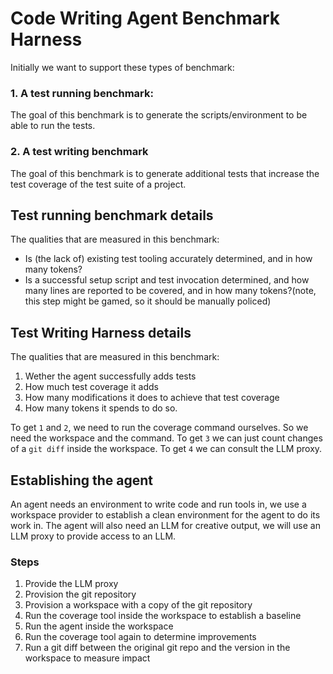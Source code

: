 # Code Writing Agent Benchmark Harness

Initially we want to support these types of benchmark:

### 1. A test running benchmark:
The goal of this benchmark is to generate the scripts/environment to be able to run the tests.

### 2. A test writing benchmark

The goal of this benchmark is to generate additional tests that increase the test coverage of the test suite of a project.

## Test running benchmark details

The qualities that are measured in this benchmark:
  - Is (the lack of) existing test tooling accurately determined, and in how many tokens?
  - Is a successful setup script and test invocation determined, and how many lines are reported to be covered, and in how many tokens?(note, this step might be gamed, so it should be manually policed)

## Test Writing Harness details

The qualities that are measured in this benchmark:
  1. Wether the agent successfully adds tests
  2. How much test coverage it adds
  3. How many modifications it does to achieve that test coverage
  4. How many tokens it spends to do so.

To get `1` and `2`, we need to run the coverage command ourselves. So we need the workspace and the command.
To get `3` we can just count changes of a `git diff` inside the workspace.
To get `4` we can consult the LLM proxy.

## Establishing the agent

An agent needs an environment to write code and run tools in, we use a workspace provider to establish a clean environment
for the agent to do its work in. The agent will also need an LLM for creative output, we will use an LLM proxy to provide
access to an LLM.

### Steps

1. Provide the LLM proxy
2. Provision the git repository
3. Provision a workspace with a copy of the git repository
5. Run the coverage tool inside the workspace to establish a baseline
4. Run the agent inside the workspace
5. Run the coverage tool again to determine improvements
6. Run a git diff between the original git repo and the version in the workspace to measure impact